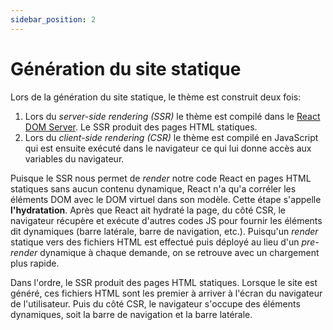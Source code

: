 ```yaml
---
sidebar_position: 2
---
```


# Génération du site statique

Lors de la génération du site statique, le thème est construit deux fois:
1. Lors du _server-side rendering (SSR)_ le thème est compilé dans le [React DOM Server](https://reactjs.org/docs/react-dom-server.html). Le SSR produit des pages HTML statiques.
2. Lors du _client-side rendering (CSR)_ le thème est compilé en JavaScript qui est ensuite exécuté dans le navigateur ce qui lui donne accès aux variables du navigateur.

Puisque le SSR nous permet de _render_ notre code React en pages HTML statiques sans aucun contenu dynamique, React n'a qu'a corréler les éléments DOM avec le DOM virtuel dans son modèle. Cette étape s'appelle **l'hydratation**. Après que React ait hydraté la page, du côté CSR, le navigateur récupère et exécute d'autres codes JS pour fournir les éléments dit dynamiques (barre latérale, barre de navigation, etc.). Puisqu'un _render_ statique vers des fichiers HTML est effectué puis déployé au lieu d'un _pre-render_ dynamique à chaque demande, on se retrouve avec un chargement plus rapide.

Dans l'ordre, le SSR produit des pages HTML statiques. Lorsque le site est généré, ces fichiers HTML sont les premier à arriver à l'écran du navigateur de l'utilisateur. Puis du côté CSR, le navigateur s'occupe des éléments dynamiques, soit la barre de navigation et la barre latérale.